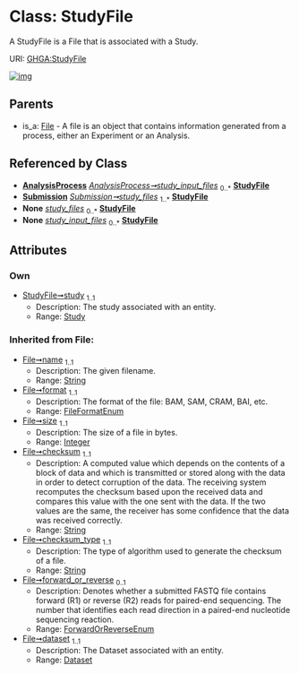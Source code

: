 
# Class: StudyFile


A StudyFile is a File that is associated with a Study.

URI: [GHGA:StudyFile](https://w3id.org/GHGA/StudyFile)


[![img](https://yuml.me/diagram/nofunky;dir:TB/class/[Submission],[Study]<study%201..1-%20[StudyFile&#124;name(i):string;format(i):FileFormatEnum;size(i):integer;checksum(i):string;checksum_type(i):string;forward_or_reverse(i):ForwardOrReverseEnum%20%3F;alias(i):string],[AnalysisProcess]-%20study_input_files%200..*>[StudyFile],[Submission]++-%20study_files%201..*>[StudyFile],[Submission]-%20study_files(i)%200..*>[StudyFile],[AnalysisProcess]-%20study_input_files(i)%200..*>[StudyFile],[File]^-[StudyFile],[Study],[File],[Dataset],[AnalysisProcess])](https://yuml.me/diagram/nofunky;dir:TB/class/[Submission],[Study]<study%201..1-%20[StudyFile&#124;name(i):string;format(i):FileFormatEnum;size(i):integer;checksum(i):string;checksum_type(i):string;forward_or_reverse(i):ForwardOrReverseEnum%20%3F;alias(i):string],[AnalysisProcess]-%20study_input_files%200..*>[StudyFile],[Submission]++-%20study_files%201..*>[StudyFile],[Submission]-%20study_files(i)%200..*>[StudyFile],[AnalysisProcess]-%20study_input_files(i)%200..*>[StudyFile],[File]^-[StudyFile],[Study],[File],[Dataset],[AnalysisProcess])

## Parents

 *  is_a: [File](File.md) - A file is an object that contains information generated from a process, either an Experiment or an Analysis.

## Referenced by Class

 *  **[AnalysisProcess](AnalysisProcess.md)** *[AnalysisProcess➞study_input_files](AnalysisProcess_study_input_files.md)*  <sub>0..\*</sub>  **[StudyFile](StudyFile.md)**
 *  **[Submission](Submission.md)** *[Submission➞study_files](Submission_study_files.md)*  <sub>1..\*</sub>  **[StudyFile](StudyFile.md)**
 *  **None** *[study_files](study_files.md)*  <sub>0..\*</sub>  **[StudyFile](StudyFile.md)**
 *  **None** *[study_input_files](study_input_files.md)*  <sub>0..\*</sub>  **[StudyFile](StudyFile.md)**

## Attributes


### Own

 * [StudyFile➞study](StudyFile_study.md)  <sub>1..1</sub>
     * Description: The study associated with an entity.
     * Range: [Study](Study.md)

### Inherited from File:

 * [File➞name](File_name.md)  <sub>1..1</sub>
     * Description: The given filename.
     * Range: [String](types/String.md)
 * [File➞format](File_format.md)  <sub>1..1</sub>
     * Description: The format of the file: BAM, SAM, CRAM, BAI, etc.
     * Range: [FileFormatEnum](FileFormatEnum.md)
 * [File➞size](File_size.md)  <sub>1..1</sub>
     * Description: The size of a file in bytes.
     * Range: [Integer](types/Integer.md)
 * [File➞checksum](File_checksum.md)  <sub>1..1</sub>
     * Description: A computed value which depends on the contents of a block of data and which is transmitted or stored along with the data in order to detect corruption of the data. The receiving system recomputes the checksum based upon the received data and compares this value with the one sent with the data. If the two values are the same, the receiver has some confidence that the data was received correctly.
     * Range: [String](types/String.md)
 * [File➞checksum_type](File_checksum_type.md)  <sub>1..1</sub>
     * Description: The type of algorithm used to generate the checksum of a file.
     * Range: [String](types/String.md)
 * [File➞forward_or_reverse](File_forward_or_reverse.md)  <sub>0..1</sub>
     * Description: Denotes whether a submitted FASTQ file contains forward (R1) or reverse (R2) reads for paired-end sequencing. The number that identifies each read direction in a paired-end nucleotide sequencing reaction.
     * Range: [ForwardOrReverseEnum](ForwardOrReverseEnum.md)
 * [File➞dataset](File_dataset.md)  <sub>1..1</sub>
     * Description: The Dataset associated with an entity.
     * Range: [Dataset](Dataset.md)
